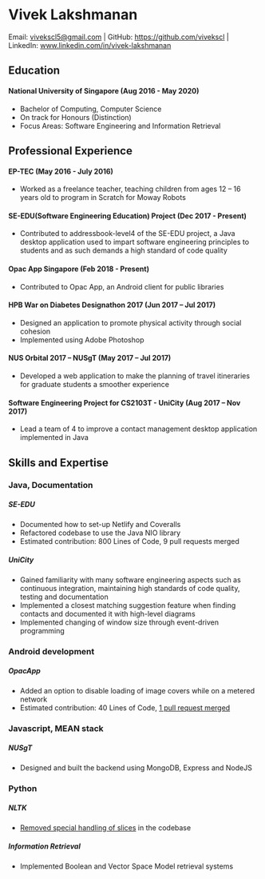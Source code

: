# Vivek Lakshmanan
Email: vivekscl5@gmail.com | GitHub: https://github.com/vivekscl | LinkedIn: www.linkedin.com/in/vivek-lakshmanan

## Education 

#### National University of Singapore (Aug 2016 - May 2020)
* Bachelor of Computing, Computer Science
* On track for Honours (Distinction)
* Focus Areas: Software Engineering and Information Retrieval

## Professional Experience

#### EP-TEC (May 2016 - July 2016)
* Worked as a freelance teacher, teaching children from ages 12 – 16 years old to program in
Scratch for Moway Robots

#### SE-EDU(Software Engineering Education) Project (Dec 2017 - Present)
* Contributed to addressbook-level4 of the SE-EDU project, a Java desktop application used to impart software engineering principles to students and as such demands a high standard of code quality

#### Opac App Singapore (Feb 2018 - Present)
* Contributed to Opac App, an Android client for public libraries

#### HPB War on Diabetes Designathon 2017 (Jun 2017 – Jul 2017) 
* Designed an application to promote physical activity through social cohesion
* Implemented using Adobe Photoshop

#### NUS Orbital 2017 – NUSgT (May 2017 – Jul 2017)
* Developed a web application to make the planning of travel itineraries for graduate students a
smoother experience

#### Software Engineering Project for CS2103T - UniCity (Aug 2017 – Nov 2017) 
* Lead a team of 4 to improve a contact management desktop application implemented in Java 

## Skills and Expertise

### Java, Documentation
##### SE-EDU
* Documented how to set-up Netlify and Coveralls
* Refactored codebase to use the Java NIO library
* Estimated contribution: 800 Lines of Code, 9 pull requests merged

##### UniCity
* Gained familiarity with many software engineering aspects such as continuous integration, maintaining high standards of code quality, testing and documentation 
* Implemented a closest matching suggestion feature when finding contacts and documented it with high-level diagrams
* Implemented changing of window size through event-driven programming 

### Android development
##### OpacApp
* Added an option to disable loading of image covers while on a metered network
* Estimated contribution: 40 Lines of Code, [1 pull request merged](https://github.com/opacapp/opacclient/pull/503)

### Javascript, MEAN stack
##### NUSgT
* Designed and built the backend using MongoDB, Express and NodeJS

### Python
##### NLTK
* [Removed special handling of slices](https://github.com/nltk/nltk/pull/1936) in the codebase

##### Information Retrieval
* Implemented Boolean and Vector Space Model retrieval systems 


